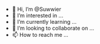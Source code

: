 - 👋 Hi, I’m @Suwwier
- 👀 I’m interested in ...
- 🌱 I’m currently learning ...
- 💞️ I’m looking to collaborate on ...
- 📫 How to reach me ...

<!---
Suwwier/Suwwier is a ✨ special ✨ repository because its `README.md` (this file) appears on your GitHub profile.
You can click the Preview link to take a look at your changes.
--->
